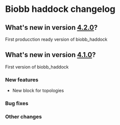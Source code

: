 # Biobb haddock changelog

## What's new in version [4.2.0](https://github.com/bioexcel/biobb_haddock/releases/tag/4.2.0)?
First producction ready version of biobb_haddock

## What's new in version [4.1.0](https://github.com/bioexcel/biobb_haddock/releases/tag/4.1.0)?
First version of biobb_haddock

### New features
* New block for topologies

### Bug fixes

### Other changes
